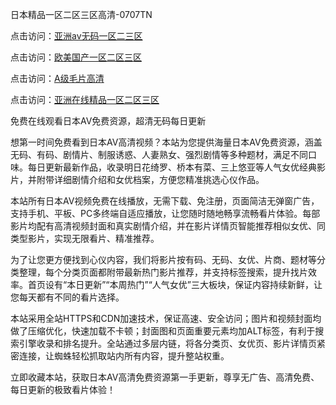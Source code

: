 
日本精品一区二区三区高清-0707TN

点击访问：<a href="https://cfad.pages.dev/">亚洲av无码一区二三区</a>

点击访问：<a href="https://gfd-5xg.pages.dev/">欧美国产一区二区三区</a>

点击访问：<a href="https://tfda.pages.dev/">A级毛片高清</a>

点击访问：<a href="https://bsdf-5f5.pages.dev/">亚洲在线精品一区二区三区</a>


免费在线观看日本AV免费资源，超清无码每日更新

想第一时间免费看到日本AV高清视频？本站为您提供海量日本AV免费资源，涵盖无码、有码、剧情片、制服诱惑、人妻熟女、强烈剧情等多种题材，满足不同口味。每日更新最新作品，收录明日花绮罗、桥本有菜、三上悠亚等人气女优经典影片，并附带详细剧情介绍和女优档案，方便您精准挑选心仪作品。

本站所有日本AV视频免费在线播放，无需下载、免注册，页面简洁无弹窗广告，支持手机、平板、PC多终端自适应播放，让您随时随地畅享流畅看片体验。每部影片均配有高清视频封面和真实剧情介绍，并在影片详情页智能推荐相似女优、同类型影片，实现无限看片、精准推荐。

为了让您更方便找到心仪内容，我们将影片按有码、无码、女优、片商、题材等分类整理，每个分类页面都附带最新热门影片推荐，并支持标签搜索，提升找片效率。首页设有“本日更新”“本周热门”“人气女优”三大板块，保证内容持续新鲜，让您每天都有不同的看片选择。

本站采用全站HTTPS和CDN加速技术，保证高速、安全访问；图片和视频封面均做了压缩优化，快速加载不卡顿；封面图和页面重要元素均加ALT标签，有利于搜索引擎收录和排名提升。全站通过多层内链，将各分类页、女优页、影片详情页紧密连接，让蜘蛛轻松抓取站内所有内容，提升整站权重。

立即收藏本站，获取日本AV高清免费资源第一手更新，尊享无广告、高清免费、每日更新的极致看片体验！
<span style="display:none;">[Canonical link] (https://github.com/dtnn2611dtn2611/160000 ）</span>
